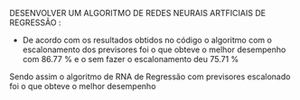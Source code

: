 DESENVOLVER UM ALGORITMO DE REDES NEURAIS ARTFICIAIS DE REGRESSÃO : 

- De acordo com os resultados obtidos no código o algoritmo com o escalonamento dos previsores foi o que obteve o melhor desempenho com 86.77 % e o sem fazer o escalonamento deu 75.71 %

Sendo assim o algoritmo de RNA de Regressão com previsores escalonado foi o que obteve o melhor desempenho
